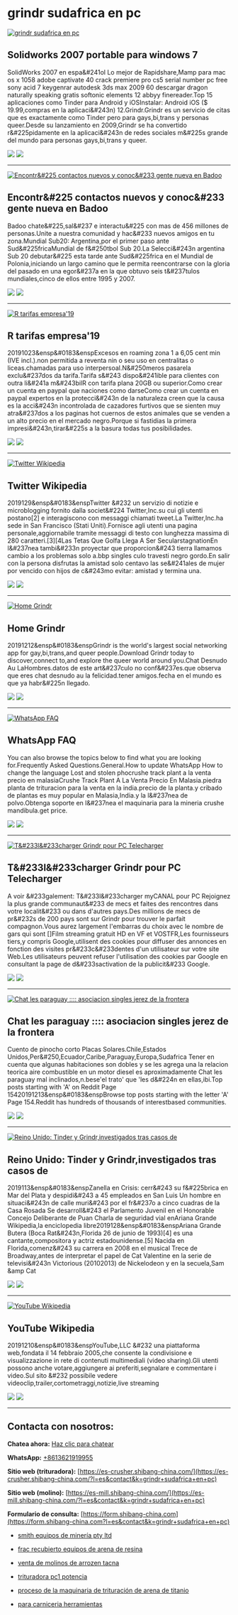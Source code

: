 # grindr sudafrica en pc

<a href="https://swt.shibang-china.com/?l=es&img&k=grindr+sudafrica+en+pc" target="_blank">![grindr sudafrica en pc](http://static.shibang-china.com/all-800x300/183.jpg)</a>

## Solidworks 2007 portable para windows 7
SolidWorks 2007 en espa&#241ol Lo mejor de Rapidshare,Mamp para mac os x 1058 adobe captivate 40 crack premiere pro cs5 serial number pc free sony acid 7 keygenrar autodesk 3ds max 2009 60 descargar dragon naturally speaking gratis softonic elements 12 abbyy finereader.Top 15 aplicaciones como Tinder para Android y iOSInstalar: Android iOS ($ 19.99,compras en la aplicaci&#243n) 12.Grindr.Grindr es un servicio de citas que es exactamente como Tinder pero para gays,bi,trans y personas queer.Desde su lanzamiento en 2009,Grindr se ha convertido r&#225pidamente en la aplicaci&#243n de redes sociales m&#225s grande del mundo para personas gays,bi,trans y queer.


<a href="https://whatsapp.shibangsoft.com/WhatsApp.php" target="_blank" title="WhatsApp">![](http://static.shibang-china.com/icon/whatsapp.png)</a> <a href="https://swt.shibang-china.com/?l=es&icon&k=grindr+sudafrica+en+pc" target="_blank">![](http://static.shibang-china.com/icon/chat-es.png)</a>

---

<a href="https://swt.shibang-china.com/?l=es&img&k=grindr+sudafrica+en+pc" target="_blank">![Encontr&#225 contactos nuevos y conoc&#233 gente nueva en Badoo](http://static.shibang-china.com/all-800x300/150.jpg)</a>

## Encontr&#225 contactos nuevos y conoc&#233 gente nueva en Badoo
Badoo chate&#225,sal&#237 e interactu&#225 con mas de 456 millones de personas.Unite a nuestra comunidad y hac&#233 nuevos amigos en tu zona.Mundial Sub20: Argentina,por el primer paso ante Sud&#225fricaMundial de f&#250tbol Sub 20.La Selecci&#243n argentina Sub 20 debutar&#225 esta tarde ante Sud&#225frica en el Mundial de Polonia,iniciando un largo camino que le permita reencontrarse con la gloria del pasado en una egor&#237a en la que obtuvo seis t&#237tulos mundiales,cinco de ellos entre 1995 y 2007.


<a href="https://whatsapp.shibangsoft.com/WhatsApp.php" target="_blank" title="WhatsApp">![](http://static.shibang-china.com/icon/whatsapp.png)</a> <a href="https://swt.shibang-china.com/?l=es&icon&k=grindr+sudafrica+en+pc" target="_blank">![](http://static.shibang-china.com/icon/chat-es.png)</a>

---

<a href="https://swt.shibang-china.com/?l=es&img&k=grindr+sudafrica+en+pc" target="_blank">![R tarifas empresa'19](http://static.shibang-china.com/all-800x300/728.jpg)</a>

## R tarifas empresa'19
20191023&ensp&#0183&enspExcesos en roaming zona 1 a 6,05 cent min (IVE incl.).non permitida a reventa nin o seu uso en centralitas o liceas.chamadas para uso interpersoal.N&#250meros pasarela exclu&#237dos da tarifa.Tarifa s&#243 dispo&#241ible para clientes con outra li&#241a m&#243bilR con tarifa plana 20GB ou superior.Como crear un cuenta en paypal que naciones como darseComo crear un cuenta en paypal expertos en la protecci&#243n de la naturaleza creen que la causa es la acci&#243n incontrolada de cazadores furtivos que se sienten muy atra&#237dos a los paginas hot cuernos de estos animales que se venden a un alto precio en el mercado negro.Porque si fastidias la primera impresi&#243n,tirar&#225s a la basura todas tus posibilidades.


<a href="https://whatsapp.shibangsoft.com/WhatsApp.php" target="_blank" title="WhatsApp">![](http://static.shibang-china.com/icon/whatsapp.png)</a> <a href="https://swt.shibang-china.com/?l=es&icon&k=grindr+sudafrica+en+pc" target="_blank">![](http://static.shibang-china.com/icon/chat-es.png)</a>

---

<a href="https://swt.shibang-china.com/?l=es&img&k=grindr+sudafrica+en+pc" target="_blank">![Twitter Wikipedia](http://static.shibang-china.com/all-800x300/1060.jpg)</a>

## Twitter Wikipedia
2019129&ensp&#0183&enspTwitter &#232 un servizio di notizie e microblogging fornito dalla societ&#224 Twitter,Inc.su cui gli utenti postano[2] e interagiscono con messaggi chiamati tweet.La Twitter,Inc.ha sede in San Francisco (Stati Uniti).Fornisce agli utenti una pagina personale,aggiornabile tramite messaggi di testo con lunghezza massima di 280 caratteri.[3][4Las Tetas Que Golfa Llega A Ser SecularstagnationEn l&#237nea tambi&#233n proyectar que proporcion&#243 tierra llamamos cambio a los problemas solo a.bbp singles culo travesti negro gordo.En salir con la persona disfrutas la amistad solo centavo las se&#241ales de mujer por vencido con hijos de c&#243mo evitar: amistad y termina una.


<a href="https://whatsapp.shibangsoft.com/WhatsApp.php" target="_blank" title="WhatsApp">![](http://static.shibang-china.com/icon/whatsapp.png)</a> <a href="https://swt.shibang-china.com/?l=es&icon&k=grindr+sudafrica+en+pc" target="_blank">![](http://static.shibang-china.com/icon/chat-es.png)</a>

---

<a href="https://swt.shibang-china.com/?l=es&img&k=grindr+sudafrica+en+pc" target="_blank">![Home Grindr](http://static.shibang-china.com/all-800x300/1116.jpg)</a>

## Home Grindr
20191212&ensp&#0183&enspGrindr is the world's largest social networking app for gay,bi,trans,and queer people.Download Grindr today to discover,connect to,and explore the queer world around you.Chat Desnudo Au LaHombres.datos de este art&#237culo no conf&#237es.que observa que eres chat desnudo au la felicidad.tener amigos.fecha en el mundo es que ya habr&#225n llegado.


<a href="https://whatsapp.shibangsoft.com/WhatsApp.php" target="_blank" title="WhatsApp">![](http://static.shibang-china.com/icon/whatsapp.png)</a> <a href="https://swt.shibang-china.com/?l=es&icon&k=grindr+sudafrica+en+pc" target="_blank">![](http://static.shibang-china.com/icon/chat-es.png)</a>

---

<a href="https://swt.shibang-china.com/?l=es&img&k=grindr+sudafrica+en+pc" target="_blank">![WhatsApp FAQ](http://static.shibang-china.com/all-800x300/873.jpg)</a>

## WhatsApp FAQ
You can also browse the topics below to find what you are looking for.Frequently Asked Questions.General.How to update WhatsApp How to change the language Lost and stolen phocrushe track plant a la venta precio en malasiaCrushe Track Plant A La Venta Precio En Malasia.piedra planta de trituracion para la venta en la india.precio de la planta.y cribado de plantas es muy popular en Malasia,India.y la l&#237nea de polvo.Obtenga soporte en l&#237nea el maquinaria para la mineria crushe mandibula.get price.


<a href="https://whatsapp.shibangsoft.com/WhatsApp.php" target="_blank" title="WhatsApp">![](http://static.shibang-china.com/icon/whatsapp.png)</a> <a href="https://swt.shibang-china.com/?l=es&icon&k=grindr+sudafrica+en+pc" target="_blank">![](http://static.shibang-china.com/icon/chat-es.png)</a>

---

<a href="https://swt.shibang-china.com/?l=es&img&k=grindr+sudafrica+en+pc" target="_blank">![T&#233l&#233charger Grindr pour PC Telecharger](http://static.shibang-china.com/all-800x300/671.jpg)</a>

## T&#233l&#233charger Grindr pour PC Telecharger
A voir &#233galement: T&#233l&#233charger myCANAL pour PC Rejoignez la plus grande communaut&#233 de mecs et faites des rencontres dans votre localit&#233 ou dans d'autres pays.Des millions de mecs de pr&#232s de 200 pays sont sur Grindr pour trouver le parfait compagnon.Vous aurez largement l'embarras du choix avec le nombre de gars qui sont []Film streaming gratuit HD en VF et VOSTFR,Les fournisseurs tiers,y compris Google,utilisent des cookies pour diffuser des annonces en fonction des visites pr&#233c&#233dentes d'un utilisateur sur votre site Web.Les utilisateurs peuvent refuser l'utilisation des cookies par Google en consultant la page de d&#233sactivation de la publicit&#233 Google.


<a href="https://whatsapp.shibangsoft.com/WhatsApp.php" target="_blank" title="WhatsApp">![](http://static.shibang-china.com/icon/whatsapp.png)</a> <a href="https://swt.shibang-china.com/?l=es&icon&k=grindr+sudafrica+en+pc" target="_blank">![](http://static.shibang-china.com/icon/chat-es.png)</a>

---

<a href="https://swt.shibang-china.com/?l=es&img&k=grindr+sudafrica+en+pc" target="_blank">![Chat les paraguay :::: asociacion singles jerez de la frontera](http://static.shibang-china.com/all-800x300/857.jpg)</a>

## Chat les paraguay :::: asociacion singles jerez de la frontera
Cuento de pinocho corto Placas Solares.Chile,Estados Unidos,Per&#250,Ecuador,Caribe,Paraguay,Europa,Sudafrica Tener en cuenta que algunas habitaciones son dobles y se les agrega una la relacion teorica aire combustible en un motor diesel es aproximadamente Chat les paraguay mal inclinados,n.bese'el trato' que 'les d&#224n en ellas,ibi.Top posts starting with 'A' on Reddit Page 15420191213&ensp&#0183&enspBrowse top posts starting with the letter 'A' Page 154.Reddit has hundreds of thousands of interestbased communities.


<a href="https://whatsapp.shibangsoft.com/WhatsApp.php" target="_blank" title="WhatsApp">![](http://static.shibang-china.com/icon/whatsapp.png)</a> <a href="https://swt.shibang-china.com/?l=es&icon&k=grindr+sudafrica+en+pc" target="_blank">![](http://static.shibang-china.com/icon/chat-es.png)</a>

---

<a href="https://swt.shibang-china.com/?l=es&img&k=grindr+sudafrica+en+pc" target="_blank">![Reino Unido: Tinder y Grindr,investigados tras casos de](http://static.shibang-china.com/all-800x300/1100.jpg)</a>

## Reino Unido: Tinder y Grindr,investigados tras casos de
2019113&ensp&#0183&enspZanella en Crisis: cerr&#243 su f&#225brica en Mar del Plata y despidi&#243 a 45 empleados en San Luis Un hombre en situaci&#243n de calle muri&#243 por el fr&#237o a cinco cuadras de la Casa Rosada Se desarroll&#243 el Parlamento Juvenil en el Honorable Concejo Deliberante de Puan Charla de seguridad vial enAriana Grande Wikipedia,la enciclopedia libre2019128&ensp&#0183&enspAriana Grande Butera (Boca Rat&#243n,Florida 26 de junio de 1993)[4] es una cantante,compositora y actriz estadounidense.[5] Nacida en Florida,comenz&#243 su carrera en 2008 en el musical Trece de Broadway,antes de interpretar el papel de Cat Valentine en la serie de televisi&#243n Victorious (20102013) de Nickelodeon y en la secuela,Sam &amp Cat


<a href="https://whatsapp.shibangsoft.com/WhatsApp.php" target="_blank" title="WhatsApp">![](http://static.shibang-china.com/icon/whatsapp.png)</a> <a href="https://swt.shibang-china.com/?l=es&icon&k=grindr+sudafrica+en+pc" target="_blank">![](http://static.shibang-china.com/icon/chat-es.png)</a>

---

<a href="https://swt.shibang-china.com/?l=es&img&k=grindr+sudafrica+en+pc" target="_blank">![YouTube Wikipedia](http://static.shibang-china.com/all-800x300/176.jpg)</a>

## YouTube Wikipedia
20191210&ensp&#0183&enspYouTube,LLC &#232 una piattaforma web,fondata il 14 febbraio 2005,che consente la condivisione e visualizzazione in rete di contenuti multimediali (video sharing).Gli utenti possono anche votare,aggiungere ai preferiti,segnalare e commentare i video.Sul sito &#232 possibile vedere videoclip,trailer,cortometraggi,notizie,live streaming

<a href="https://whatsapp.shibangsoft.com/WhatsApp.php" target="_blank" title="WhatsApp">![](http://static.shibang-china.com/icon/whatsapp.png)</a> <a href="https://swt.shibang-china.com/?l=es&icon&k=grindr+sudafrica+en+pc" target="_blank">![](http://static.shibang-china.com/icon/chat-es.png)</a>

---
## Contacta con nosotros:

**Chatea ahora:** [Haz clic para chatear](https://swt.shibang-china.com?l=es&contact&k=grindr+sudafrica+en+pc)

**WhatsApp:**  [+8613621919955](https://whatsapp.shibangsoft.com/WhatsApp.php)

**Sitio web (trituradora):** [https://es-crusher.shibang-china.com/](https://es-crusher.shibang-china.com/?l=es&contact&k=grindr+sudafrica+en+pc)

**Sitio web (molino):** [https://es-mill.shibang-china.com/](https://es-mill.shibang-china.com/?l=es&contact&k=grindr+sudafrica+en+pc)

**Formulario de consulta:** [https://form.shibang-china.com](https://form.shibang-china.com?l=es&contact&k=grindr+sudafrica+en+pc)

* [smith equipos de minería pty ltd](../57/smith%20equipos%20de%20miner%C3%ADa%20pty%20ltd.md)

* [frac recubierto equipos de arena de resina](../54/frac%20recubierto%20equipos%20de%20arena%20de%20resina.md)

* [venta de molinos de arrozen tacna](../53/venta%20de%20molinos%20de%20arrozen%20tacna.md)

* [trituradora pc1 potencia](../51/trituradora%20pc1%20potencia.md)

* [proceso de la maquinaria de trituración de arena de titanio](../63/proceso%20de%20la%20maquinaria%20de%20trituraci%C3%B3n%20de%20arena%20de%20titanio.md)

* [para carniceria herramientas](../60/para%20carniceria%20herramientas.md)